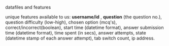 datafiles and features

unique features available to us: **username/id** , **question** (the question no.), question difficulty (low-high), chosen option (mcq's), correct/incorrect(boolean), start time (datetime format), answer submission time (datetime format), time spent (in secs), answer attempts, state (datetime stamp of each answer attempt), tab switch count, ip address.
